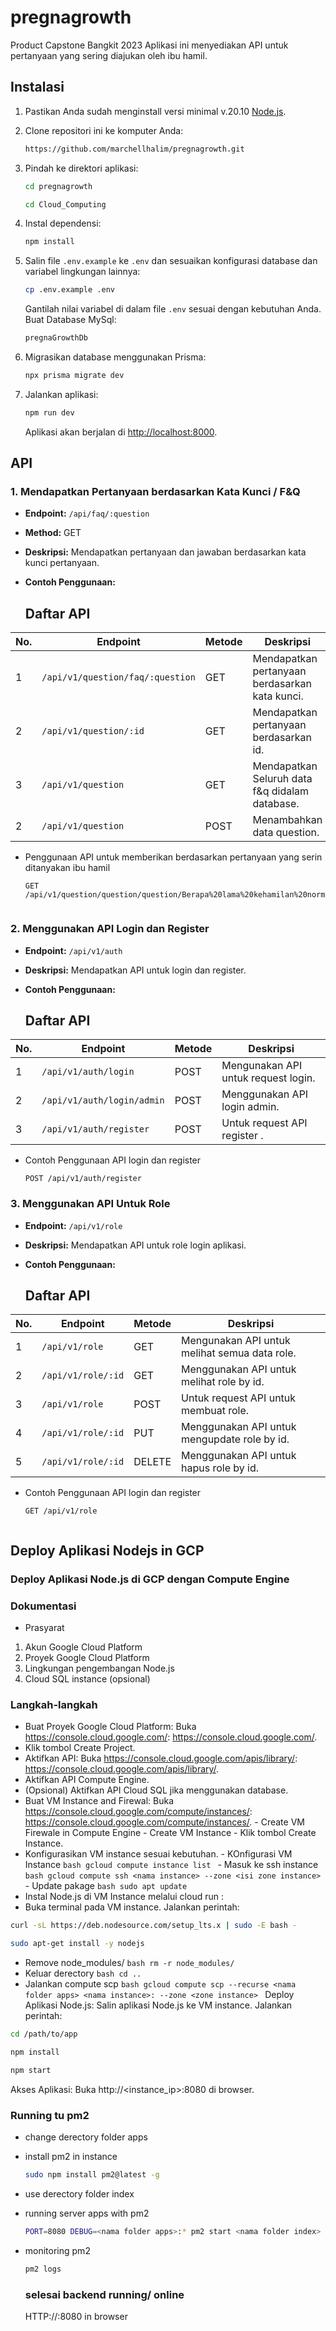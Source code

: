 # pregnagrowth
Product Capstone Bangkit 2023
Aplikasi ini menyediakan API untuk pertanyaan yang sering diajukan oleh ibu hamil.

## Instalasi

1. Pastikan Anda sudah menginstall versi minimal v.20.10 [Node.js](https://nodejs.org/).
2. Clone repositori ini ke komputer Anda:

    ```bash
    https://github.com/marchellhalim/pregnagrowth.git
    ```

3. Pindah ke direktori aplikasi:

    ```bash
    cd pregnagrowth
    ```
    ```bash
    cd Cloud_Computing
    ```

4. Instal dependensi:

    ```bash
    npm install
    ```

5. Salin file `.env.example` ke `.env` dan sesuaikan konfigurasi database dan variabel lingkungan lainnya:

    ```bash
    cp .env.example .env
    ```

    Gantilah nilai variabel di dalam file `.env` sesuai dengan kebutuhan Anda.
   Buat Database MySql:
    ```bash
    pregnaGrowthDb
    ```

7. Migrasikan database menggunakan Prisma:

    ```bash
    npx prisma migrate dev
    ```

8. Jalankan aplikasi:

    ```bash
    npm run dev
    ```

    Aplikasi akan berjalan di [http://localhost:8000](http://localhost:8000).

## API

### 1. Mendapatkan Pertanyaan berdasarkan Kata Kunci / F&Q

- **Endpoint:** `/api/faq/:question`
- **Method:** GET
- **Deskripsi:** Mendapatkan pertanyaan dan jawaban berdasarkan kata kunci pertanyaan.
- **Contoh Penggunaan:**


  ## Daftar API

| No.  | Endpoint                    | Metode | Deskripsi                                      |
|------|-----------------------------|--------|------------------------------------------------|
| 1    | `/api/v1/question/faq/:question`       | GET    | Mendapatkan pertanyaan berdasarkan kata kunci. |
| 2    | `/api/v1/question/:id`                 | GET    | Mendapatkan pertanyaan berdasarkan id.         |
| 3    | `/api/v1/question`                     | GET    | Mendapatkan Seluruh data f&q didalam database. |
| 2    | `/api/v1/question`                     | POST   | Menambahkan data question.                     |

- Penggunaan API untuk memberikan berdasarkan pertanyaan yang serin ditanyakan ibu hamil
  ```http
  GET /api/v1/question/question/question/Berapa%20lama%20kehamilan%20normal?


### 2. Menggunakan API Login dan Register

- **Endpoint:** `/api/v1/auth`
- **Deskripsi:** Mendapatkan API untuk login dan register.
- **Contoh Penggunaan:**


  ## Daftar API

| No.  | Endpoint                    | Metode | Deskripsi                                      |
|------|-----------------------------|--------|------------------------------------------------|
| 1    | `/api/v1/auth/login`        | POST   | Mengunakan API untuk request login.            |
| 2    | `/api/v1/auth/login/admin`  | POST   | Menggunakan API login admin.                   |
| 3    | `/api/v1/auth/register`     | POST   | Untuk request API register .                   |

- Contoh Penggunaan API login dan register
  ```http
  POST /api/v1/auth/register

### 3. Menggunakan API Untuk Role

- **Endpoint:** `/api/v1/role`
- **Deskripsi:** Mendapatkan API untuk role login aplikasi.
- **Contoh Penggunaan:**


  ## Daftar API

| No.  | Endpoint                    | Metode | Deskripsi                                      |
|------|-----------------------------|--------|------------------------------------------------|
| 1    | `/api/v1/role`        | GET   | Mengunakan API untuk melihat semua data role.         |
| 2    | `/api/v1/role/:id`    | GET   | Menggunakan API untuk melihat role by id.             |
| 3    | `/api/v1/role`        | POST  | Untuk request API untuk membuat role.                 |
| 4    | `/api/v1/role/:id`    | PUT   | Menggunakan API untuk mengupdate role by id.          |
| 5    | `/api/v1/role/:id`    | DELETE| Menggunakan API untuk hapus role by id.               |

- Contoh Penggunaan API login dan register
  ```http
  GET /api/v1/role


## Deploy Aplikasi Nodejs in GCP
### Deploy Aplikasi Node.js di GCP dengan Compute Engine

### Dokumentasi

- Prasyarat
1. Akun Google Cloud Platform
2. Proyek Google Cloud Platform
3. Lingkungan pengembangan Node.js
4. Cloud SQL instance (opsional)

### Langkah-langkah

- Buat Proyek Google Cloud Platform:
    Buka https://console.cloud.google.com/: https://console.cloud.google.com/.
- Klik tombol Create Project.
- Aktifkan API:
    Buka https://console.cloud.google.com/apis/library/: https://console.cloud.google.com/apis/library/.
- Aktifkan API Compute Engine.
- (Opsional) Aktifkan API Cloud SQL jika menggunakan database.
- Buat VM Instance and Firewal:
    Buka https://console.cloud.google.com/compute/instances/: https://console.cloud.google.com/compute/instances/.
      - Create VM Firewale in Compute Engine
      - Create VM Instance
      - Klik tombol Create Instance.
- Konfigurasikan VM instance sesuai kebutuhan.
      - KOnfigurasi VM Instance
      ```bash
      gcloud compute instance list
      ```
      - Masuk ke ssh instance
      ```bash
      gcloud compute ssh <nama instance> --zone <isi zone instance>
      ```
      - Update pakage
      ```bash
      sudo apt update
      ```     
- Instal Node.js di VM Instance melalui cloud run :
- Buka terminal pada VM instance.
    Jalankan perintah:
```bash
curl -sL https://deb.nodesource.com/setup_lts.x | sudo -E bash -
```
```bash
sudo apt-get install -y nodejs
```
- Remove node_modules/
      ```bash
      rm -r node_modules/
      ```
- Keluar derectory
      ```bash
      cd ..
      ```
- Jalankan compute scp
      ```bash
      gcloud compute scp --recurse <nama folder apps> <nama instance>: --zone <zone instance>
      ```
Deploy Aplikasi Node.js:
Salin aplikasi Node.js ke VM instance.
Jalankan perintah:
```bash
cd /path/to/app
```
```bash
npm install
```
```bash
npm start
```
Akses Aplikasi:
Buka http://<instance_ip>:8080 di browser.

### Running tu pm2 
- change derectory folder apps
- install pm2 in instance
  ```bash
  sudo npm install pm2@latest -g
  ```
- use derectory folder index
- running server apps with pm2
  ```bash
  PORT=8080 DEBUG=<nama folder apps>:* pm2 start <nama folder index>
  ```
- monitoring pm2
  ```bash
  pm2 logs
  ```

  ### selesai backend running/ online
  HTTP://<externalIP>:8080 in browser
